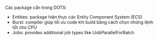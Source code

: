 <p>
  Các package cần trong DOTS:
  <ul>
    <li>Entities: package hiện thực các Entity Component System (ECS)</li>
    <li>Burst: compiler giúp tối ưu code khi build bằng cách chọn những lệnh tốt cho CPU</li>
    <li>Jobs: provides additional job types like IJobParallelForBatch</li>
  </ul>
</p>
